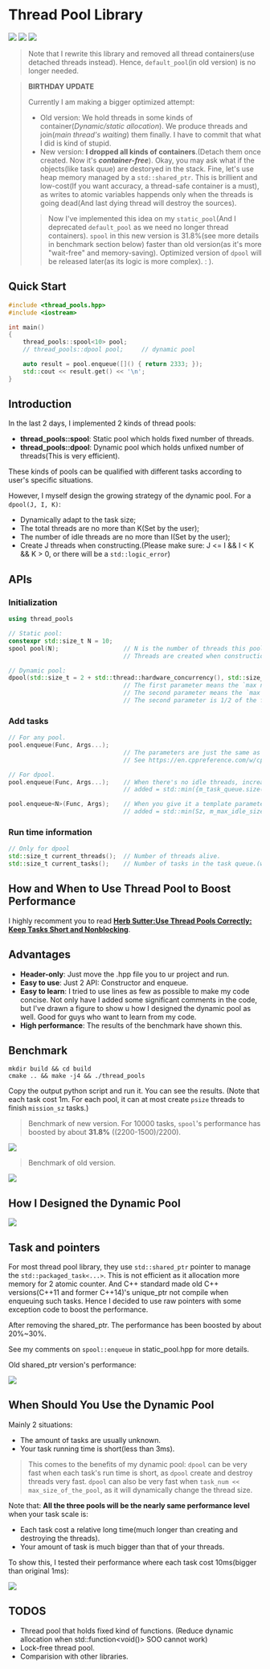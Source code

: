 # Thread Pool Library

![](https://img.shields.io/badge/language-c++-orange.svg) 
![](https://img.shields.io/github/stars/ganler/thread_pools.svg?style=social)
![](https://img.shields.io/github/languages/code-size/ganler/thread_pools.svg)

> Note that I rewrite this library and removed all thread containers(use detached threads instead). Hence, `default_pool`(in old version) is no longer needed.

> **BIRTHDAY UPDATE**
>
> Currently I am making a bigger optimized attempt:
>
> - Old version: We hold threads in some kinds of container(*Dynamic/static allocation*). We produce threads and join(*main thread's waiting*) them finally. I have to commit that what I did is kind of stupid.
> - New version: **I dropped all kinds of containers**.(Detach them once created. Now it's ***container-free***). Okay, you may ask what if the objects(like task quue) are destoryed in the stack. Fine, let's use heap memory managed by a `std::shared_ptr`. This is brillient and low-cost(If you want accuracy, a thread-safe container is a must), as writes to atomic variables happends only when the threads is going dead(And last dying thread will destroy the sources).
>
> > Now I've implemented this idea on my `static_pool`(And I deprecated `default_pool` as we need no longer thread containers).  `spool` in this new version is 31.8%(see more details in benchmark section below) faster than old version(as it's more "wait-free" and memory-saving). Optimized version of `dpool` will be released later(as its logic is more complex). : ).

## Quick Start

```c++
#include <thread_pools.hpp>
#include <iostream>

int main()
{
    thread_pools::spool<10> pool;
    // thread_pools::dpool pool;     // dynamic pool

    auto result = pool.enqueue([]() { return 2333; });
    std::cout << result.get() << '\n';
}
```

## Introduction

In the last 2 days, I implemented 2 kinds of thread pools:
- **thread_pools::spool**: Static pool which holds fixed number of threads.
- **thread_pools::dpool**: Dynamic pool which holds unfixed number of threads(This is very efficient).

These kinds of pools can be qualified with different tasks according to user's specific situations.

However, I myself design the growing strategy of the dynamic pool. For a `dpool(J, I, K)`:

- Dynamically adapt to the task size;
- The total threads are no more than K(Set by the user);
- The number of idle threads are no more than I(Set by the user);
- Create J threads when constructing.(Please make sure: J <= I && I < K && K > 0, or there will be a `std::logic_error`)

## APIs

### Initialization
```c++
using thread_pools

// Static pool:
constexpr std::size_t N = 10;
spool pool(N);                  // N is the number of threads this pool holds.
                                // Threads are created when construction function is called and destroyed when deconstruction function is called.

// Dynamic pool:
dpool(std::size_t = 2 + std::thread::hardware_concurrency(), std::size_t = no_input);
                                // The first parameter means the `max number of threads` it can have.
                                // The second parameter means the `max number of idle threads` it can have.
                                // The second parameter is 1/2 of the first one by default.

```

### Add tasks

```c++
// For any pool.
pool.enqueue(Func, Args...);
                                // The parameters are just the same as that of std::bind.
                                // See https://en.cppreference.com/w/cpp/utility/functional/bind for more details.

// For dpool.
pool.enqueue(Func, Args...);    // When there's no idle threads, increase the number of threads adaptively. 
                                // added = std::min({m_task_queue.size(), m_max_idle_size, m_max_size - m_workers.size()})

pool.enqueue<N>(Func, Args);    // When you give it a template parameter, you can add threads number linearly.
                                // added = std::min(Sz, m_max_idle_size)
```

### Run time information

```c++
// Only for dpool
std::size_t current_threads();  // Number of threads alive.
std::size_t current_tasks();    // Number of tasks in the task queue.(which haven't been excuted.)
```

## How and When to Use Thread Pool to Boost Performance

I highly recomment you to read [**Herb Sutter:Use Thread Pools Correctly: Keep Tasks Short and Nonblocking**](http://www.drdobbs.com/parallel/use-thread-pools-correctly-keep-tasks-sh/216500409).

## Advantages

- **Header-only**: Just move the .hpp file you to ur project and run.
- **Easy to use**: Just 2 API: Constructor and enqueue.
- **Easy to learn**: I tried to use lines as few as possible to make my code concise. Not only have I added some significant comments in the code, but I've drawn a figure to show u how I designed the dynamic pool as well. Good for guys who want to learn from my code.
- **High performance**: The results of the benchmark have shown this.

## Benchmark

```shell
mkdir build && cd build
cmake .. && make -j4 && ./thread_pools
```

Copy the output python script and run it. You can see the results.
(Note that each task cost 1m. For each pool, it can at most create `psize` threads to finish `mission_sz` tasks.)

> Benchmark of new version. For 10000 tasks, `spool`'s performance has boosted by about **31.8%** ((2200-1500)/2200).

![](images/bench-nocontainer.png)

> Benchmark of old version.

![](images/benchmark-1ms.png)

## How I Designed the Dynamic Pool

![](images/thread_theory.png)

## Task and pointers

For most thread pool library, they use `std::shared_ptr` pointer to manage the `std::packaged_task<...>`. This is not efficient as it allocation more memory for 2 atomic counter. And C++ standard made old C++ versions(C++11 and former C++14)'s unique_ptr not compile when enqueuing such tasks. Hence I decided to use raw pointers with some exception code to boost the performance.

After removing the shared_ptr. The performance has been boosted by about 20%~30%.

See my comments on `spool::enqueue` in static_pool.hpp for more details.

Old shared_ptr version's performance:

![](images/shared_ptr_benchmark.png)

## When Should You Use the Dynamic Pool

Mainly 2 situations:

- The amount of tasks are usually unknown.
- Your task running time is short(less than 3ms).

> This comes to the benefits of my dynamic pool:
> `dpool` can be very fast when each task's run time is short, as `dpool` create and destroy threads very fast.
> `dpool` can also be very fast when `task_num << max_size_of_the_pool`, as it will dynamically change the thread size.

Note that: **All the three pools will be the nearly same performance level** when your task scale is:

- Each task cost a relative long time(much longer than creating and destroying the threads).
- Your amount of task is much bigger than that of your threads.

To show this, I tested their performance where each task cost 10ms(bigger than original 1ms):

![](images/benchmark.png)

## TODOS

- Thread pool that holds fixed kind of functions. (Reduce dynamic allocation when std::function<void()> SOO cannot work)
- Lock-free thread pool.
- Comparision with other libraries.
